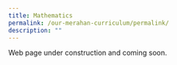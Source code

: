 ```yaml
---
title: Mathematics
permalink: /our-merahan-curriculum/permalink/
description: ""
---
```

Web page under construction and coming soon.